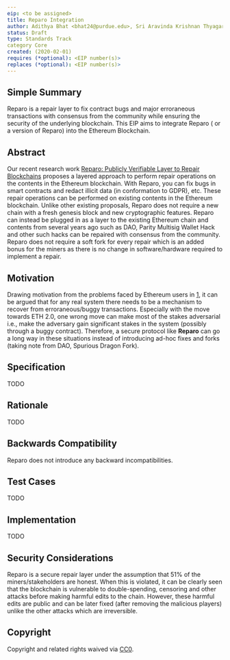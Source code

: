 ```yaml
---
eip: <to be assigned>
title: Reparo Integration
author: Adithya Bhat <bhat24@purdue.edu>, Sri Aravinda Krishnan Thyagarajan <sri.aravinda.thyagarajan@fau.de>, Bernardo Magri <magri@cs.au.dk>, Daniel Tschudi <tschudi@cs.au.dk>, and Aniket Kate <aniket@purdue.edu>
status: Draft
type: Standards Track
category Core
created: (2020-02-01)
requires (*optional): <EIP number(s)>
replaces (*optional): <EIP number(s)>
---
```


<!--You can leave these HTML comments in your merged EIP and delete the visible duplicate text guides, they will not appear and may be helpful to refer to if you edit it again. This is the suggested template for new EIPs. Note that an EIP number will be assigned by an editor. When opening a pull request to submit your EIP, please use an abbreviated title in the filename, `eip-draft_title_abbrev.md`. The title should be 44 characters or less.-->
<!--
This is the suggested template for new EIPs.
Note that an EIP number will be assigned by an editor. When opening a pull request to submit your EIP, please use an abbreviated title in the filename, `eip-draft_title_abbrev.md`.
The title should be 44 characters or less.
-->

## Simple Summary
<!--"If you can't explain it simply, you don't understand it well enough." Provide a simplified and layman-accessible explanation of the EIP.-->
<!--If you can't explain it simply, you don't understand it well enough." Provide a simplified and layman-accessible explanation of the EIP.-->
Reparo is a repair layer to fix contract bugs and major
erroraneous transactions with consensus from the community while ensuring the
security of the underlying blockchain. This EIP aims to integrate Reparo ( or a
version of Reparo) into the Ethereum Blockchain.

## Abstract
<!--A short (~200 word) description of the technical issue being addressed.-->
Our recent research work [Reparo: Publicly Verifiable Layer to Repair Blockchains](https://arxiv.org/abs/2001.00486) proposes a layered approach to perform repair operations on the contents in the Ethereum blockchain. With Reparo, you can fix bugs in smart contracts and redact illicit data (in conformation to GDPR), etc. These repair operations can be performed on existing contents in the Ethereum blockchain. Unlike other existing proposals, Reparo does not require a new chain with a fresh genesis block and new cryptographic features. Reparo can instead be plugged in as a layer to the existing Ethereum chain and contents from several years ago such as DAO, Parity Multisig Wallet Hack and other such hacks can be repaired with consensus from the community. Reparo does not require a soft fork for every repair which is an added bonus for the miners as there is no change in software/hardware required to implement a repair.

## Motivation
<!--The motivation is critical for EIPs that want to change the Ethereum protocol. It should clearly explain why the existing protocol specification is inadequate to address the problem that the EIP solves. EIP submissions without sufficient motivation may be rejected outright.-->
<!--The motivation is critical for EIPs that want to change the Ethereum protocol. It should clearly explain why the existing protocol specification is inadequate to address the problem that the EIP solves. EIP submissions without sufficient motivation may be rejected outright.-->
Drawing motivation from the problems faced by Ethereum users in [1](https://github.com/ethereum/wiki/wiki/Major-issues-resulting-in-lost-or-stuck-funds), it can be argued that for any real system there needs to be a mechanism to recover from erroraneous/buggy transactions. Especially with the move towards ETH 2.0, one wrong move can make most of the stakes adversarial i.e., make the adversary gain significant stakes in the system (possibly through a buggy contract). Therefore, a secure protocol like **Reparo** can go a long way in these situations instead of introducing ad-hoc fixes and forks (taking note from DAO, Spurious Dragon Fork).

## Specification
<!--The technical specification should describe the syntax and semantics of any new feature. The specification should be detailed enough to allow competing, interoperable implementations for any of the current Ethereum platforms (go-ethereum, parity, cpp-ethereum, ethereumj, ethereumjs, and [others](https://github.com/ethereum/wiki/wiki/Clients)).-->
<!--The technical specification should describe the syntax and semantics of any new feature. The specification should be detailed enough to allow competing, interoperable implementations for any of the current Ethereum platforms (go-ethereum, parity, cpp-ethereum, ethereumj, ethereumjs, and [others](https://github.com/ethereum/wiki/wiki/Clients)).-->
TODO

## Rationale
<!--The rationale fleshes out the specification by describing what motivated the design and why particular design decisions were made. It should describe alternate designs that were considered and related work, e.g. how the feature is supported in other languages. The rationale may also provide evidence of consensus within the community, and should discuss important objections or concerns raised during discussion.-->
<!--The rationale fleshes out the specification by describing what motivated the design and why particular design decisions were made. It should describe alternate designs that were considered and related work, e.g. how the feature is supported in other languages. The rationale may also provide evidence of consensus within the community, and should discuss important objections or concerns raised during discussion.-->
TODO

## Backwards Compatibility
<!--All EIPs that introduce backwards incompatibilities must include a section describing these incompatibilities and their severity. The EIP must explain how the author proposes to deal with these incompatibilities. EIP submissions without a sufficient backwards compatibility treatise may be rejected outright.-->
<!--All EIPs that introduce backwards incompatibilities must include a section describing these incompatibilities and their severity. The EIP must explain how the author proposes to deal with these incompatibilities. EIP submissions without a sufficient backwards compatibility treatise may be rejected outright.-->
Reparo does not introduce any backward incompatibilities.

## Test Cases
<!--Test cases for an implementation are mandatory for EIPs that are affecting consensus changes. Other EIPs can choose to include links to test cases if applicable.-->
<!--Test cases for an implementation are mandatory for EIPs that are affecting consensus changes. Other EIPs can choose to include links to test cases if applicable.-->
TODO

## Implementation
<!--The implementations must be completed before any EIP is given status "Final", but it need not be completed before the EIP is accepted. While there is merit to the approach of reaching consensus on the specification and rationale before writing code, the principle of "rough consensus and running code" is still useful when it comes to resolving many discussions of API details.-->
<!--The implementations must be completed before any EIP is given status "Final", but it need not be completed before the EIP is accepted. While there is merit to the approach of reaching consensus on the specification and rationale before writing code, the principle of "rough consensus and running code" is still useful when it comes to resolving many discussions of API details.
-->
TODO

## Security Considerations
<!--All EIPs must contain a section that discusses the security implications/considerations relevant to the proposed change. Include information that might be important for security discussions, surfaces risks and can be used throughout the life cycle of the proposal. E.g. include security-relevant design decisions, concerns, important discussions, implementation-specific guidance and pitfalls, an outline of threats and risks and how they are being addressed. EIP submissions missing the "Security Considerations" section will be rejected. An EIP cannot proceed to status "Final" without a Security Considerations discussion deemed sufficient by the reviewers.-->
<!--All EIPs must contain a section that discusses the security implications/considerations relevant to the proposed change. Include information that might be important for security discussions, surfaces risks and can be used throughout the life cycle of the proposal. E.g. include security-relevant design decisions, concerns, important discussions, implementation-specific guidance and pitfalls, an outline of threats and risks and how they are being addressed. EIP submissions missing the "Security Considerations" section will be rejected. An EIP cannot proceed to status "Final" without a Security Considerations discussion deemed sufficient by the reviewers.
-->

Reparo is a secure repair layer under the assumption that 51% of the
miners/stakeholders are honest. When this is violated, it can be clearly seen
that the blockchain is vulnerable to double-spending, censoring and other
attacks before making harmful edits to the chain. However, these harmful edits are public
and can be later fixed (after removing the malicious players) unlike the other
attacks which are irreversible.

## Copyright
Copyright and related rights waived via [CC0](https://creativecommons.org/publicdomain/zero/1.0/).
